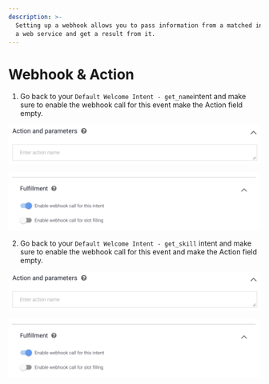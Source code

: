 ```yaml
---
description: >-
  Setting up a webhook allows you to pass information from a matched intent into
  a web service and get a result from it.
---
```


# Webhook & Action

1. Go back to your `Default Welcome Intent - get_name`intent and make sure to enable the webhook call for this event make the Action field empty.

![Empty Action](.gitbook/assets/screen-shot-2018-07-18-at-06.19.49.png)

![](.gitbook/assets/screen-shot-2018-07-18-at-06.08.42.png)

2. Go back to your `Default Welcome Intent - get_skill` intent and make sure to enable the webhook call for this event and make the Action field empty.

![Empty Action](.gitbook/assets/screen-shot-2018-07-18-at-06.19.49.png)

![](.gitbook/assets/screen-shot-2018-07-18-at-06.08.42.png)

